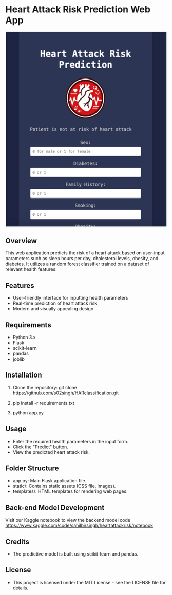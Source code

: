 # Heart Attack Risk Prediction Web App

<p align="center">
    <img src="static/heart_attack_web_app.png" alt="Heart Attack Risk Prediction" width="500"/>
</p>



## Overview

This web application predicts the risk of a heart attack based on user-input parameters such as sleep hours per day, cholesterol levels, obesity, and diabetes. It utilizes a random forest classifier trained on a dataset of relevant health features.

## Features

- User-friendly interface for inputting health parameters
- Real-time prediction of heart attack risk
- Modern and visually appealing design

## Requirements

- Python 3.x
- Flask
- scikit-learn
- pandas
- joblib

## Installation

1. Clone the repository:
   git clone https://github.com/s02singh/HARclassification.git

2. pip install -r requirements.txt

3. python app.py

## Usage
  - Enter the required health parameters in the input form.
  - Click the "Predict" button.
  - View the predicted heart attack risk.

## Folder Structure
  - app.py: Main Flask application file.
  - static/: Contains static assets (CSS file, images).
  - templates/: HTML templates for rendering web pages.

## Back-end Model Development
Visit our Kaggle notebook to view the backend model code
https://www.kaggle.com/code/sahilbirsingh/heartattackrisk/notebook

## Credits
  - The predictive model is built using scikit-learn and pandas.
 
## License
  - This project is licensed under the MIT License - see the LICENSE file for details.


